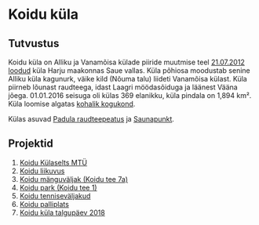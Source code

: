 # Koidu küla

## Tutvustus

Koidu küla on Alliku ja Vanamõisa külade piiride muutmise teel [21.07.2012 loodud](https://www.riigiteataja.ee/akt/118072012005) küla Harju maakonnas Saue vallas. Küla põhiosa moodustab senine Alliku küla kagunurk, väike kild (Nõuma talu) liideti Vanamõisa külast. Küla piirneb lõunast raudteega, idast Laagri möödasõiduga ja läänest Vääna jõega. 01.01.2016 seisuga oli külas 369 elanikku, küla pindala on 1,894 km². Küla loomise algatas [kohalik kogukond](https://www.facebook.com/koidu).

Külas asuvad [Padula raudteepeatus](https://et.wikipedia.org/wiki/Padula_raudteepeatus) ja [Saunapunkt](http://www.saunapunkt.ee/).

<script src="https://embed.github.com/view/geojson/sauevald/koidu/master/kaardid/koidu_kaart.geojson"></script>

## Projektid

1. [Koidu Külaselts MTÜ](https://github.com/sauevald/koidu/projects/5)
1. [Koidu liikuvus](https://github.com/sauevald/koidu/projects/7)
1. [Koidu mänguväljak (Koidu tee 7a)](https://github.com/sauevald/koidu/projects/1)
1. [Koidu park (Koidu tee 1)](https://github.com/sauevald/koidu/projects/2)
1. [Koidu tenniseväljakud](https://github.com/sauevald/koidu/projects/3)
1. [Koidu palliplats](https://github.com/sauevald/koidu/projects/4)
1. [Koidu küla talgupäev 2018](https://github.com/sauevald/koidu/projects/6)
